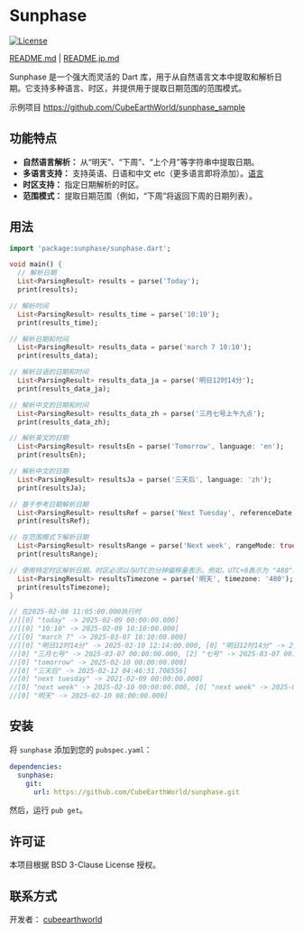 # Sunphase

[![License](https://img.shields.io/badge/License-BSD%203--Clause-blue.svg)](https://opensource.org/licenses/BSD-3-Clause)

[README.md](README.md) | [README.jp.md](README.jp.md)

Sunphase 是一个强大而灵活的 Dart 库，用于从自然语言文本中提取和解析日期。它支持多种语言、时区，并提供用于提取日期范围的范围模式。

示例项目 https://github.com/CubeEarthWorld/sunphase_sample

## 功能特点

*   **自然语言解析：** 从“明天”、“下周”、“上个月”等字符串中提取日期。
*   **多语言支持：** 支持英语、日语和中文 etc（更多语言即将添加）。[语言](lib/languages)
*   **时区支持：** 指定日期解析的时区。
*   **范围模式：** 提取日期范围（例如，“下周”将返回下周的日期列表）。

## 用法

```dart
import 'package:sunphase/sunphase.dart';

void main() {
  // 解析日期
  List<ParsingResult> results = parse('Today');
  print(results);

// 解析时间
  List<ParsingResult> results_time = parse('10:10');
  print(results_time);

// 解析日期和时间
  List<ParsingResult> results_data = parse('march 7 10:10');
  print(results_data);

// 解析日语的日期和时间
  List<ParsingResult> results_data_ja = parse('明日12时14分');
  print(results_data_ja);

// 解析中文的日期和时间
  List<ParsingResult> results_data_zh = parse('三月七号上午九点');
  print(results_data_zh);

// 解析英文的日期
  List<ParsingResult> resultsEn = parse('Tomorrow', language: 'en');
  print(resultsEn);

// 解析中文的日期
  List<ParsingResult> resultsJa = parse('三天后', language: 'zh');
  print(resultsJa);

// 基于参考日期解析日期
  List<ParsingResult> resultsRef = parse('Next Tuesday', referenceDate: DateTime(2021, 2, 4));
  print(resultsRef);

// 在范围模式下解析日期
  List<ParsingResult> resultsRange = parse('Next week', rangeMode: true);
  print(resultsRange);

// 使用特定时区解析日期。时区必须以与UTC的分钟偏移量表示。例如，UTC+8表示为 "480"。
  List<ParsingResult> resultsTimezone = parse('明天', timezone: '480');
  print(resultsTimezone);
}

// 在2025-02-08 11:05:00.000执行时
//[[0] "today" -> 2025-02-09 00:00:00.000]
//[[0] "10:10" -> 2025-02-09 10:10:00.000]
//[[0] "march 7" -> 2025-03-07 10:10:00.000]
//[[0] "明日12时14分" -> 2025-02-10 12:14:00.000, [0] "明日12时14分" -> 2025-02-10 12:14:00.000, [2] "12时14分" -> 2025-02-09 12:14:00.000]
//[0] "三月七号" -> 2025-03-07 00:00:00.000, [2] "七号" -> 2025-03-07 00:00:00.000, [0] "三月七号上午九点" -> 2025-03-07 09:00:00.000]
//[0] "tomorrow" -> 2025-02-10 00:00:00.000]
//[0] "三天后" -> 2025-02-12 04:46:31.708556]
//[0] "next tuesday" -> 2021-02-09 00:00:00.000]
//[0] "next week" -> 2025-02-10 00:00:00.000, [0] "next week" -> 2025-02-11 00:00:00.000, [0] "next week" -> 2025-02-12 00:00:00.000, [0] "next week" -> 2025-02-13 00:00:00.000, [0] "next week" -> 2025-02-14 00:00:00.000, [0] "next week" -> 2025-02-15 00:00:00.000, [0] "next week" -> 2025-02-16 00:00:00.000]
//[0] "明天" -> 2025-02-10 08:00:00.000]

```

## 安装

将 `sunphase` 添加到您的 `pubspec.yaml`：

```yaml
dependencies:
  sunphase:
    git:
      url: https://github.com/CubeEarthWorld/sunphase.git
```

然后，运行 `pub get`。

## 许可证

本项目根据 BSD 3-Clause License 授权。

## 联系方式

开发者： [cubeearthworld](https://x.com/cubeearthworld)

